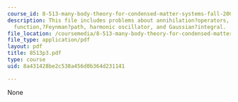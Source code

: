 ```yaml
---
course_id: 8-513-many-body-theory-for-condensed-matter-systems-fall-2004
description: This file includes problems about annihilation?operators, quantum?partition
  function,?Feynman?path, harmonic oscillator, and Gaussian?integral.
file_location: /coursemedia/8-513-many-body-theory-for-condensed-matter-systems-fall-2004/8a431428be2c538a456d0b364d231141_8513p3.pdf
file_type: application/pdf
layout: pdf
title: 8513p3.pdf
type: course
uid: 8a431428be2c538a456d0b364d231141

---
```

None